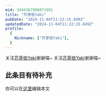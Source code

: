 ```yaml
---
mid: 3494367908071991
title: "芥芽依Yaki"
pubDate: "2024-11-04T11:22:15.849Z"
updatedDate: "2024-11-04T11:22:15.849Z"
profile:
  {
    Nickname: ["芥芽依Yaki"],
  }
---
```


关注[芥芽依Yaki](https://space.bilibili.com/3494367908071991)谢谢喵~ 关注[芥芽依Yaki](https://space.bilibili.com/3494367908071991)谢谢喵~

## 此条目有待补充
你可以在[这里](https://github.com/Yuhanawa/VTuber.ICU-Content/edit/master/v/芥芽依Yaki/index.md)编辑本文
